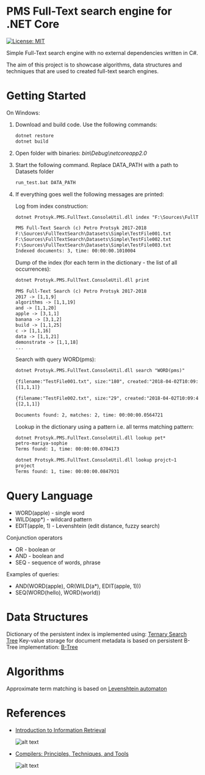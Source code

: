 # PMS Full-Text search engine for .NET Core
[![License: MIT](https://img.shields.io/badge/License-MIT-yellow.svg)](https://opensource.org/licenses/MIT)

Simple Full-Text search engine with no external dependencies written in C#.

The aim of this project is to showcase algorithms, data structures and techniques that are used to created full-text search engines.

# Getting Started

On Windows:

1. Download and build code. Use the following commands:

    ```bat
    dotnet restore
    dotnet build
    ```

2. Open folder with binaries: *bin\Debug\netcoreapp2.0*

3. Start the following command. Replace DATA_PATH with a path to Datasets folder
    ```bat
    run_test.bat DATA_PATH
    ```
4. If everything goes well the following messages are printed:

   Log from index construction:
    ```txt
    dotnet Protsyk.PMS.FullText.ConsoleUtil.dll index "F:\Sources\FullTextSearch\Datasets"
    
    PMS Full-Text Search (c) Petro Protsyk 2017-2018
    F:\Sources\FullTextSearch\Datasets\Simple\TestFile001.txt
    F:\Sources\FullTextSearch\Datasets\Simple\TestFile002.txt
    F:\Sources\FullTextSearch\Datasets\Simple\TestFile003.txt
    Indexed documents: 3, time: 00:00:00.1010004
    ```
    
    Dump of the index (for each term in the dictionary - the list of all occurrences):
    ```txt
    dotnet Protsyk.PMS.FullText.ConsoleUtil.dll print
    
    PMS Full-Text Search (c) Petro Protsyk 2017-2018
    2017 -> [1,1,9]
    algorithms -> [1,1,19]
    and -> [1,1,20]
    apple -> [3,1,1]
    banana -> [3,1,2]
    build -> [1,1,25]
    c -> [1,1,16]
    data -> [1,1,21]
    demonstrate -> [1,1,18]
    ...
    ```
    
    Search with query WORD(pms):

    ```txt
    dotnet Protsyk.PMS.FullText.ConsoleUtil.dll search "WORD(pms)"
    
    {filename:"TestFile001.txt", size:"180", created:"2018-04-02T10:09:41.4208444+02:00"}
    {[1,1,1]}

    {filename:"TestFile002.txt", size:"29", created:"2018-04-02T10:09:41.4248447+02:00"}
    {[2,1,1]}
    
    Documents found: 2, matches: 2, time: 00:00:00.0564721
    ```
    
    Lookup in the dictionary using a pattern i.e. all terms matching pattern:
    
    ```txt
    dotnet Protsyk.PMS.FullText.ConsoleUtil.dll lookup pet*
    petro-mariya-sophie
    Terms found: 1, time: 00:00:00.0704173

    dotnet Protsyk.PMS.FullText.ConsoleUtil.dll lookup projct~1
    project
    Terms found: 1, time: 00:00:00.0847931
    ```

# Query Language

* WORD(apple)       - single word
* WILD(app*)        - wildcard pattern
* EDIT(apple, 1)    - Levenshtein (edit distance, fuzzy search)

Conjunction operators

* OR                - boolean or
* AND               - boolean and
* SEQ               - sequence of words, phrase

Examples of queries:

* AND(WORD(apple), OR(WILD(a*), EDIT(apple, 1))) 
* SEQ(WORD(hello), WORD(world))

# Data Structures

Dictionary of the persistent index is implemented using: [Ternary Search Tree](http://www.protsyk.com/cms/?page_id=3004)
Key-value storage for document metadata is based on persistent B-Tree implementation: [B-Tree](http://www.protsyk.com/cms/?page_id=3003)

# Algorithms

Approximate term matching is based on [Levenshtein automaton](http://blog.notdot.net/2010/07/Damn-Cool-Algorithms-Levenshtein-Automata)

# References

* [Introduction to Information Retrieval](https://nlp.stanford.edu/IR-book/)

  ![alt text](https://nlp.stanford.edu/IR-book/iir.jpg "Introduction to Information Retrieval")

* [Compilers: Principles, Techniques, and Tools](https://en.wikipedia.org/wiki/Compilers:_Principles,_Techniques,_and_Tools)

  ![alt text](https://upload.wikimedia.org/wikipedia/en/a/a3/Purple_dragon_book_b.jpg "Compilers: Principles, Techniques, and Tools")
